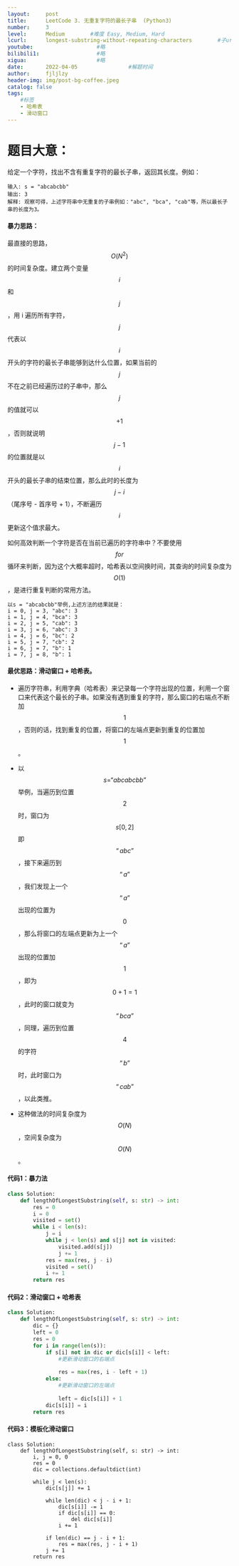 ```yaml
---
layout:     post
title:      LeetCode 3. 无重复字符的最长子串  (Python3)  
number:     3               
level:      Medium        #难度 Easy, Medium, Hard
lcurl:      longest-substring-without-repeating-characters        #子url
youtube:                    #略
bilibili1:                  #略
xigua:                      #略
date:       2022-04-05                #解题时间
author:     fjljlzy
header-img: img/post-bg-coffee.jpeg
catalog: false
tags: 
    #标签 
    - 哈希表
    - 滑动窗口
---
```

# 题目大意：
给定一个字符，找出不含有重复字符的最长子串，返回其长度。例如：
```
输入: s = "abcabcbb"
输出: 3 
解释: 观察可得，上述字符串中无重复的子串例如："abc", "bca", "cab"等，所以最长子串的长度为3。
```
#### 暴力思路：
最直接的思路，$$O(N^2) $$的时间复杂度。建立两个变量 $$i$$ 和 $$j$$，用 i 遍历所有字符，$$j$$ 代表以 $$i$$ 开头的字符的最长子串能够到达什么位置，如果当前的 $$j$$ 不在之前已经遍历过的子串中，那么 $$j$$ 的值就可以 $$+1$$，否则就说明 $$j - 1$$ 的位置就是以 $$i$$ 开头的最长子串的结束位置，那么此时的长度为 $$j - i$$（尾序号 - 首序号 + 1），不断遍历 $$i$$ 更新这个值求最大。

如何高效判断一个字符是否在当前已遍历的字符串中？不要使用 $$for$$ 循环来判断，因为这个大概率超时，哈希表以空间换时间，其查询的时间复杂度为$$O(1)$$，是进行重复判断的常用方法。

```
以s = "abcabcbb"举例,上述方法的结果就是：
i = 0, j = 3, "abc": 3
i = 1, j = 4, "bca": 3
i = 2, j = 5, "cab": 3
i = 3, j = 6, "abc": 3
i = 4, j = 6, "bc": 2
i = 5, j = 7, "cb": 2
i = 6, j = 7, "b": 1
i = 7, j = 8, "b": 1
```
#### 最优思路：滑动窗口 + 哈希表。
- 遍历字符串，利用字典（哈希表）来记录每一个字符出现的位置，利用一个窗口来代表这个最长的子串。如果没有遇到重复的字符，那么窗口的右端点不断加 $$1$$，否则的话，找到重复的位置，将窗口的左端点更新到重复的位置加 $$1$$。

- 以 $$s = “abcabcbb” $$ 举例，当遍历到位置 $$2$$ 时，窗口为 $$s[0,2]$$ 即 $$“abc”$$，接下来遍历到 $$“a”$$，我们发现上一个 $$“a”$$ 出现的位置为 $$0$$，那么将窗口的左端点更新为上一个 $$“a”$$ 出现的位置加 $$1$$，即为 $$0+1=1$$，此时的窗口就变为 $$“bca”$$，同理，遍历到位置 $$4$$ 的字符 $$“b”$$ 时，此时窗口为 $$“cab”$$，以此类推。
- 这种做法的时间复杂度为$$O(N)$$，空间复杂度为$$O(N)$$。


#### 代码1：暴力法
```python
class Solution:
    def lengthOfLongestSubstring(self, s: str) -> int:
        res = 0
        i = 0
        visited = set()
        while i < len(s):
            j = i
            while j < len(s) and s[j] not in visited:
                visited.add(s[j])
                j += 1
            res = max(res, j - i)
            visited = set()
            i += 1
        return res
```
#### 代码2：滑动窗口 + 哈希表
```python
class Solution:
    def lengthOfLongestSubstring(self, s: str) -> int:
        dic = {}
        left = 0
        res = 0
        for i in range(len(s)):
            if s[i] not in dic or dic[s[i]] < left:
                #更新滑动窗口的右端点
                
                res = max(res, i - left + 1)
            else:
                #更新滑动窗口的左端点
                
                left = dic[s[i]] + 1
            dic[s[i]] = i
        return res
```

#### 代码3：模板化滑动窗口
```python3
class Solution:
    def lengthOfLongestSubstring(self, s: str) -> int:
        i, j = 0, 0
        res = 0
        dic = collections.defaultdict(int)
        
        while j < len(s):
            dic[s[j]] += 1

            while len(dic) < j - i + 1:
                dic[s[i]] -= 1
                if dic[s[i]] == 0:
                    del dic[s[i]]
                i += 1

            if len(dic) == j - i + 1:
                res = max(res, j - i + 1)
            j += 1
        return res
```